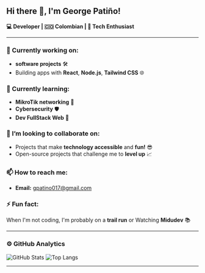 ## Hi there 👋, I'm George Patiño!  
**💻 Developer | 🇨🇴 Colombian | 🚀 Tech Enthusiast**  

---

### 🔭 Currently working on: 
- **software projects** 🛠️
- Building apps with **React**, **Node.js**, **Tailwind CSS** 🌐

### 🌱 Currently learning: 
- **MikroTik networking** 📡
- **Cybersecurity** 🛡️
- **Dev FullStack Web** 🔧

### 👯 I’m looking to collaborate on:
- Projects that make **technology accessible** and **fun!** 😎
- Open-source projects that challenge me to **level up** 📈

### 📫 How to reach me: 
- **Email:** gpatino017@gmail.com 

### ⚡ Fun fact:
When I'm not coding, I'm probably on a **trail run** or Watching **Midudev** 📚

---

### ⚙ GitHub Analytics

![GitHub Stats](https://github-readme-stats.vercel.app/api?username=patgeo117&show_icons=true&theme=radical)  ![Top Langs](https://github-readme-stats.vercel.app/api/top-langs/?username=patgeo117&layout=compact&theme=radical)


---

